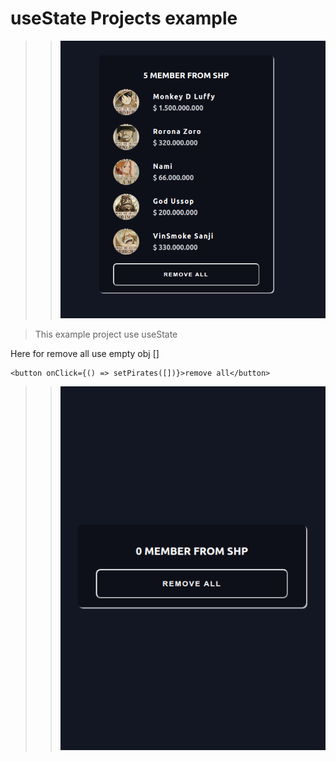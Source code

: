 # useState Projects example


>>![This is a alt text.](/Images/useState_Projects_wiwa.png "This is a sample image.")


> This example project use useState

Here for remove all use empty obj []

```
<button onClick={() => setPirates([])}>remove all</button>
```

>>![This is a alt text.](/Images/useState_Projects_wiwa_2.png "This is a sample image.")


